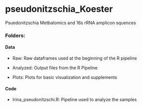 # pseudonitzschia_Koester
Psuedonitzschia Metbalomics and 16s rRNA amplicon squences

### Folders:
#### Data
- Raw: 
 Raw dataframes used at the beginning of the R pipeline
  
- Analyzed: 
 Output files from the R Pipeline
  
- Plots: 
 Plots for basic visualization and supplements

#### Code
- Irina_pseudonitzschi.R:
 Pipeline used to analyze the samples
